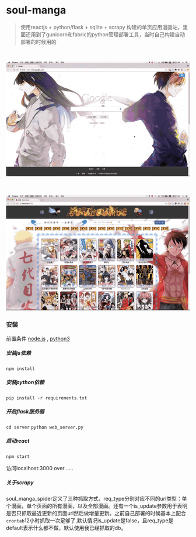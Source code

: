 # soul-manga
> 使用reactjs + python/flask + sqlite + scrapy 构建的单页应用漫画站，里面还用到了gunicorn和fabric的python管理部署工具，当时自己构建自动部署的时候用的

<br />

![soul1](soul1.gif)
<br />
<br />
<br />

![soul2](soul2.gif)


### 安装
前置条件 [node.js](https://nodejs.org/) , [python3](https://www.python.org)

##### 安装js依赖
  `npm install`
##### 安装python依赖
  `pip install -r requirements.txt` 

##### 开启flask服务器  
  `cd server`
  `python web_server.py`
##### 启动react
  `npm start`

访问localhost:3000  over .....

##### 关于scrapy
soul_manga_spider定义了三种抓取方式，req_type分别对应不同的url类型：单个漫画，单个页面的所有漫画，以及全部漫画。还有一个is_update参数用于表明是否只抓取最近更新的页面url然后做增量更新。之前自己部署的时候基本上配合`crontab`12小时抓取一次足够了,默认情况is_update是false，且req_type是default表示什么都不做，默认使用我已经抓取的db。